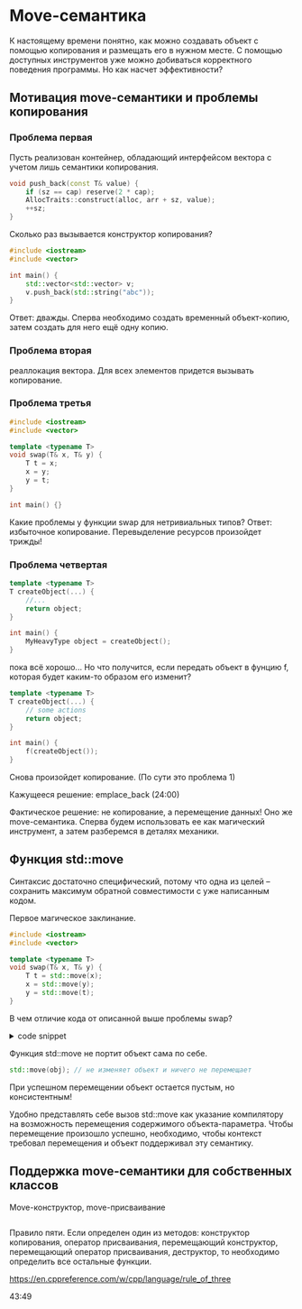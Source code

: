 # Move-семантика

К настоящему времени понятно, как можно создавать объект с помощью копирования и размещать его в нужном месте. С помощью доступных инструментов уже можно добиваться корректного поведения программы. Но как насчет эффективности? 

## Мотивация move-семантики и проблемы копирования

### Проблема первая
Пусть реализован контейнер, обладающий интерфейсом вектора с учетом лишь семантики копирования. 

```cpp
void push_back(const T& value) {
    if (sz == cap) reserve(2 * cap);
    AllocTraits::construct(alloc, arr + sz, value);
    ++sz;
}
```

Сколько раз вызывается конструктор копирования?

```cpp
#include <iostream>
#include <vector>

int main() {
    std::vector<std::vector> v;
    v.push_back(std::string("abc"));
}
```

Ответ: дважды. Сперва необходимо создать временный объект-копию, затем создать для него ещё одну копию.

### Проблема вторая
реаллокация вектора. Для всех элементов придется вызывать копирование.

### Проблема третья

```cpp
#include <iostream>
#include <vector>

template <typename T>
void swap(T& x, T& y) {
    T t = x;
    x = y;
    y = t;
}

int main() {}

```

Какие проблемы у функции swap для нетривиальных типов?
Ответ: избыточное копирование. Перевыделение ресурсов произойдет трижды!


### Проблема четвертая

```cpp
template <typename T>
T createObject(...) {
    //...
    return object;
}

int main() {
    MyHeavyType object = createObject();
}
```

пока всё хорошо... 
Но что получится, если передать объект в фунцию f, которая будет каким-то образом его изменит?

```cpp
template <typename T>
T createObject(...) {
    // some actions
    return object;
}

int main() {
    f(createObject());
}
```

Снова произойдет копирование. (По сути это проблема 1)

Кажущееся решение: emplace_back (24:00)

Фактическое решение: не копирование, а перемещение данных! Оно же move-семантика. 
Сперва будем использовать ее как магический инструмент, а затем разберемся в деталях механики.

## Функция std::move

Синтаксис достаточно специфический, потому что одна из целей &ndash; сохранить максимум обратной совместимости с уже написанным кодом.

Первое магическое заклинание. 

```cpp
#include <iostream>
#include <vector>

template <typename T>
void swap(T& x, T& y) {
    T t = std::move(x);
    x = std::move(y);
    y = std::move(t);
}
```

В чем отличие кода от описанной выше проблемы swap? 

<details><summary>code snippet</summary>
<p>

```cpp
#include <iostream>
#include <vector>

template <typename T>
void swap(T& x, T& y) {
    T t = std::move(x);
    x = std::move(y);
    y = std::move(t);
}

int main() {
    std::string s = "abcdf";
    std::cout << s.size() << '\n';
    
    std::string ss = std::move(s);
    std::cout << ss.size() << ' ' << s.size() << '\n';

}
```
</p>
</details>

Функция std::move не портит объект сама по себе. 
```cpp
std::move(obj); // не изменяет объект и ничего не перемещает
```

При успешном перемещении объект остается пустым, но консистентным! 

Удобно представлять себе вызов std::move как указание компилятору на возможность перемещения содержимого объекта-параметра. Чтобы перемещение произошло успешно, необходимо, чтобы контекст требовал перемещения и объект поддерживал эту семантику.

## Поддержка move-семантики для собственных классов

Move-конструктор, move-присваивание

```cpp

```

Правило пяти. Если определен один из методов: конструктор копирования,  оператор присваивания, перемещающий конструктор, перемещающий оператор присваивания, деструктор, то необходимо определить все остальные функции.

https://en.cppreference.com/w/cpp/language/rule_of_three

43:49